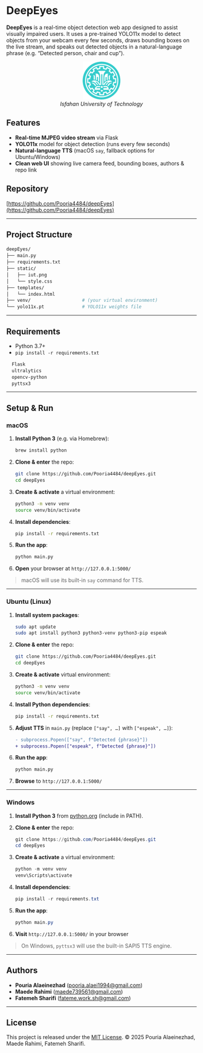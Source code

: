 # DeepEyes

**DeepEyes** is a real-time object detection web app designed to assist visually impaired users. It uses a pre-trained YOLO11x model to detect objects from your webcam every few seconds, draws bounding boxes on the live stream, and speaks out detected objects in a natural-language phrase (e.g. “Detected person, chair and cup”).

<p align="center">
  <img src="static/iut.png" alt="IUT Logo" width="100"/><br>
  <em>Isfahan University of Technology</em>
</p>

## Features

- **Real-time MJPEG video stream** via Flask
- **YOLO11x** model for object detection (runs every few seconds)
- **Natural-language TTS** (macOS `say`, fallback options for Ubuntu/Windows)
- **Clean web UI** showing live camera feed, bounding boxes, authors & repo link

## Repository

[https://github.com/Pooria4484/deepEyes](https://github.com/Pooria4484/deepEyes)

---

## Project Structure

```bash
deepEyes/
├── main.py
├── requirements.txt
├── static/
│   ├── iut.png
│   └── style.css
├── templates/
│   └── index.html
├── venv/                   # (your virtual environment)
└── yolo11x.pt              # YOLO11x weights file

```

---

## Requirements

- Python 3.7+
- `pip install -r requirements.txt`

```bash
  Flask
  ultralytics
  opencv-python
  pyttsx3
```

---

## Setup & Run

### macOS

1. **Install Python 3** (e.g. via Homebrew):

   ```bash
   brew install python
   ```

2. **Clone & enter** the repo:

   ```bash
   git clone https://github.com/Pooria4484/deepEyes.git
   cd deepEyes
   ```

3. **Create & activate** a virtual environment:

   ```bash
   python3 -m venv venv
   source venv/bin/activate
   ```

4. **Install dependencies**:

   ```bash
   pip install -r requirements.txt
   ```

5. **Run the app**:

   ```bash
   python main.py
   ```

6. **Open** your browser at `http://127.0.0.1:5000/`

> macOS will use its built-in `say` command for TTS.

---

### Ubuntu (Linux)

1. **Install system packages**:

   ```bash
   sudo apt update
   sudo apt install python3 python3-venv python3-pip espeak
   ```

2. **Clone & enter** the repo:

   ```bash
   git clone https://github.com/Pooria4484/deepEyes.git
   cd deepEyes
   ```

3. **Create & activate** virtual environment:

   ```bash
   python3 -m venv venv
   source venv/bin/activate
   ```

4. **Install Python dependencies**:

   ```bash
   pip install -r requirements.txt
   ```

5. **Adjust TTS** in `main.py` (replace `["say", …]` with `["espeak", …]`):

   ```diff
   - subprocess.Popen(["say", f"Detected {phrase}"])
   + subprocess.Popen(["espeak", f"Detected {phrase}"])
   ```

6. **Run the app**:

   ```bash
   python main.py
   ```

7. **Browse** to `http://127.0.0.1:5000/`

---

### Windows

1. **Install Python 3** from [python.org](https://python.org/) (include in PATH).
2. **Clone & enter** the repo:

   ```powershell
   git clone https://github.com/Pooria4484/deepEyes.git
   cd deepEyes
   ```

3. **Create & activate** a virtual environment:

   ```powershell
   python -m venv venv
   venv\Scripts\activate
   ```

4. **Install dependencies**:

   ```powershell
   pip install -r requirements.txt
   ```

5. **Run the app**:

   ```powershell
   python main.py
   ```

6. **Visit** `http://127.0.0.1:5000/` in your browser

> On Windows, `pyttsx3` will use the built-in SAPI5 TTS engine.

---

## Authors

- **Pouria Alaeinezhad** ([pooria.alaei1994@gmail.com](mailto:pooria.alaei1994@gmail.com))
- **Maede Rahimi** ([maede739561@gmail.com](mailto:maede739561@gmail.com))
- **Fatemeh Sharifi** ([fateme.work.sh@gmail.com](mailto:fateme.work.sh@gmail.com))

---

## License

This project is released under the [MIT License](LICENSE).
© 2025 Pouria Alaeinezhad, Maede Rahimi, Fatemeh Sharifi.
